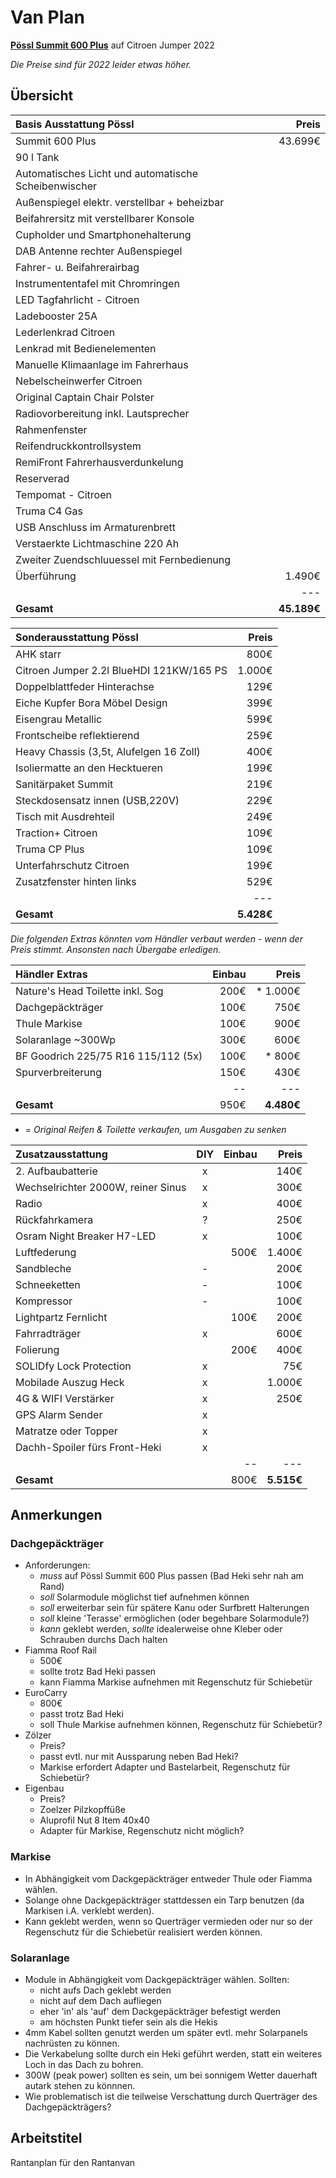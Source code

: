 # Van Plan

**[Pössl Summit 600 Plus](https://www.poessl-mobile.de/modelle/summit/summit-600)** auf Citroen Jumper 2022  

_Die Preise sind für 2022 leider etwas höher._


## Übersicht

| Basis Ausstattung Pössl                              |       Preis |
|:-----------------------------------------------------|------------:|
| Summit 600 Plus                                      |     43.699€ |
| 90 l Tank                                            |             |
| Automatisches Licht und automatische Scheibenwischer |             |
| Außenspiegel elektr. verstellbar + beheizbar         |             |
| Beifahrersitz mit verstellbarer Konsole              |             |
| Cupholder und Smartphonehalterung                    |             |
| DAB Antenne rechter Außenspiegel                     |             |
| Fahrer- u. Beifahrerairbag                           |             |
| Instrumententafel mit Chromringen                    |             |
| LED Tagfahrlicht - Citroen                           |             |
| Ladebooster 25A                                      |             |
| Lederlenkrad Citroen                                 |             |
| Lenkrad mit Bedienelementen                          |             |
| Manuelle Klimaanlage im Fahrerhaus                   |             |
| Nebelscheinwerfer Citroen                            |             |
| Original Captain Chair Polster                       |             |
| Radiovorbereitung inkl. Lautsprecher                 |             |
| Rahmenfenster                                        |             |
| Reifendruckkontrollsystem                            |             |
| RemiFront Fahrerhausverdunkelung                     |             |
| Reserverad                                           |             |
| Tempomat - Citroen                                   |             |
| Truma C4 Gas                                         |             |
| USB Anschluss im Armaturenbrett                      |             |
| Verstaerkte Lichtmaschine 220 Ah                     |             |
| Zweiter Zuendschluuessel mit Fernbedienung           |             |
| Überführung                                          |      1.490€ |
|                                                      |         --- |
| **Gesamt**                                           | **45.189€** |

| Sonderausstattung Pössl                  |      Preis |
|:-----------------------------------------|-----------:|
| AHK starr                                |       800€ |
| Citroen Jumper 2.2l BlueHDI 121KW/165 PS |     1.000€ |
| Doppelblattfeder Hinterachse             |       129€ |
| Eiche Kupfer Bora Möbel Design           |       399€ |
| Eisengrau Metallic                       |       599€ |
| Frontscheibe reflektierend               |       259€ |
| Heavy Chassis (3,5t, Alufelgen 16 Zoll)  |       400€ |
| Isoliermatte an den Hecktueren           |       199€ |
| Sanitärpaket Summit                      |       219€ |
| Steckdosensatz innen (USB,220V)          |       229€ |
| Tisch mit Ausdrehteil                    |       249€ |
| Traction+ Citroen                        |       109€ |
| Truma CP Plus                            |       109€ |
| Unterfahrschutz Citroen                  |       199€ |
| Zusatzfenster hinten links               |       529€ |
|                                          |        --- |
| **Gesamt**                               | **5.428€** |

_Die folgenden Extras könnten vom Händler verbaut werden - wenn der Preis stimmt. Ansonsten nach Übergabe erledigen._

| Händler Extras                      | Einbau |      Preis |
|:------------------------------------|-------:|-----------:|
| Nature's Head Toilette inkl. Sog    |   200€ |   * 1.000€ |
| Dachgepäckträger                    |   100€ |       750€ |
| Thule Markise                       |   100€ |       900€ |
| Solaranlage ~300Wp                  |   300€ |       600€ |
| BF Goodrich 225/75 R16 115/112 (5x) |   100€ |   *   800€ |
| Spurverbreiterung                   |   150€ |       430€ |
|                                     |     -- |        --- |
| **Gesamt**                          |   950€ | **4.480€** |

* = _Original Reifen & Toilette verkaufen, um Ausgaben zu senken_

| Zusatzausstattung                  | DIY | Einbau |      Preis |
|:-----------------------------------|:---:|-------:|-----------:|
| 2. Aufbaubatterie                  |  x  |        |       140€ |
| Wechselrichter 2000W, reiner Sinus |  x  |        |       300€ |
| Radio                              |  x  |        |       400€ |
| Rückfahrkamera                     |  ?  |        |       250€ |
| Osram Night Breaker H7-LED         |  x  |        |       100€ |
| Luftfederung                       |     |   500€ |     1.400€ |
| Sandbleche                         |  -  |        |       200€ |
| Schneeketten                       |  -  |        |       100€ |
| Kompressor                         |  -  |        |       100€ |
| Lightpartz Fernlicht               |     |   100€ |       200€ |
| Fahrradträger                      |  x  |        |       600€ |
| Folierung                          |     |   200€ |       400€ |
| SOLIDfy Lock Protection            |  x  |        |        75€ |
| Mobilade Auszug Heck               |  x  |        |     1.000€ |
| 4G & WIFI Verstärker               |  x  |        |       250€ |
| GPS Alarm Sender                   |  x  |        |            |
| Matratze oder Topper               |  x  |        |            |
| Dachh-Spoiler fürs Front-Heki      |  x  |        |            |
|                                    |     |     -- |        --- |
| **Gesamt**                         |     |   800€ | **5.515€** |


## Anmerkungen

### Dachgepäckträger

* Anforderungen:
  - _muss_ auf Pössl Summit 600 Plus passen (Bad Heki sehr nah am Rand)
  - _soll_ Solarmodule möglichst tief aufnehmen können
  - _soll_ erweiterbar sein für spätere Kanu oder Surfbrett Halterungen
  - _soll_ kleine 'Terasse' ermöglichen (oder begehbare Solarmodule?)
  - _kann_ geklebt werden, _sollte_ idealerweise ohne Kleber oder Schrauben durchs Dach halten
* Fiamma Roof Rail 
  - 500€
  - sollte trotz Bad Heki passen
  - kann Fiamma Markise aufnehmen mit Regenschutz für Schiebetür
* EuroCarry
  - 800€
  - passt trotz Bad Heki
  - soll Thule Markise aufnehmen können, Regenschutz für Schiebetür?
* Zölzer
  - Preis?
  - passt evtl. nur mit Aussparung neben Bad Heki?
  - Markise erfordert Adapter und Bastelarbeit, Regenschutz für Schiebetür?
* Eigenbau
  - Preis?
  - Zoelzer Pilzkopffüße
  - Aluprofil Nut 8 Item 40x40
  - Adapter für Markise, Regenschutz nicht möglich?

### Markise

* In Abhängigkeit vom Dackgepäckträger entweder Thule oder Fiamma wählen.
* Solange ohne Dackgepäckträger stattdessen ein Tarp benutzen (da Markisen i.A. verklebt werden).
* Kann geklebt werden, wenn so Querträger vermieden oder nur so der Regenschutz für die Schiebetür realisiert werden können.

### Solaranlage

* Module in Abhängigkeit vom Dackgepäckträger wählen. Sollten:
  - nicht aufs Dach geklebt werden
  - nicht auf dem Dach aufliegen
  - eher 'in' als 'auf' dem Dackgepäckträger befestigt werden
  - am höchsten Punkt tiefer sein als die Hekis
* 4mm Kabel sollten genutzt werden um später evtl. mehr Solarpanels nachrüsten zu können.
* Die Verkabelung sollte durch ein Heki geführt werden, statt ein weiteres Loch in das Dach zu bohren.
* 300W (peak power) sollten es sein, um bei sonnigem Wetter dauerhaft autark stehen zu könnnen.
* Wie problematisch ist die teilweise Verschattung durch Querträger des Dachgepäckträgers?

## Arbeitstitel

Rantanplan für den Rantanvan
